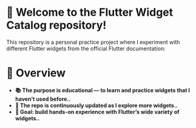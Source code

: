 # 🚀 Welcome to the Flutter Widget Catalog repository!

This repository is a personal practice project where I experiment with different Flutter widgets from the official Flutter documentation:


# 🔧  Overview

* **📚 The purpose is educational — to learn and practice widgets that I haven’t used before..**<br>
* **🔄 The repo is continuously updated as I explore more widgets..**<br>
* **🎯 Goal: build hands-on experience with Flutter’s wide variety of widgets..**<br>


